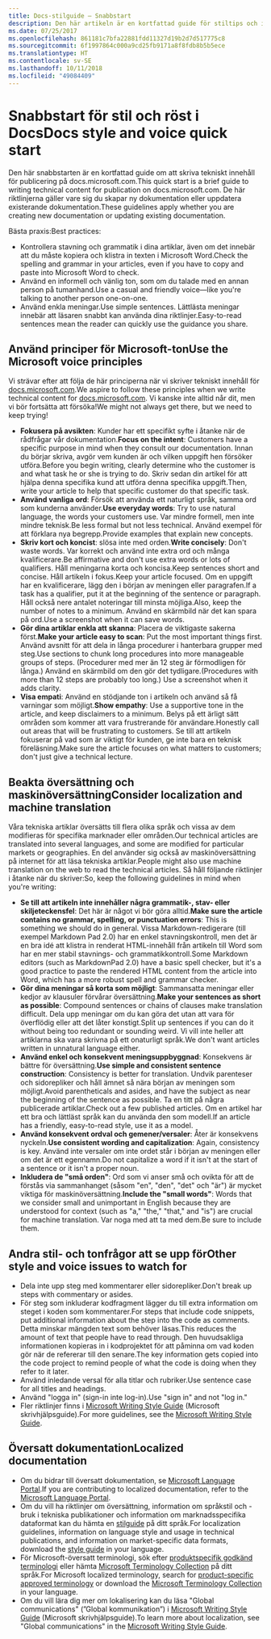 ```yaml
---
title: Docs-stilguide – Snabbstart
description: Den här artikeln är en kortfattad guide för stiltips och innehåller de mest grundläggande ämnena för att komma igång med docs.microsoft.com.
ms.date: 07/25/2017
ms.openlocfilehash: 861181c7bfa22881fdd11327d19b2d7d517775c8
ms.sourcegitcommit: 6f1997864c000a9cd25fb9171a8f8fdb8b5b5ece
ms.translationtype: HT
ms.contentlocale: sv-SE
ms.lasthandoff: 10/11/2018
ms.locfileid: "49084409"
---
```

# <a name="docs-style-and-voice-quick-start"></a><span data-ttu-id="f060e-103">Snabbstart för stil och röst i Docs</span><span class="sxs-lookup"><span data-stu-id="f060e-103">Docs style and voice quick start</span></span>

<span data-ttu-id="f060e-104">Den här snabbstarten är en kortfattad guide om att skriva tekniskt innehåll för publicering på docs.microsoft.com.</span><span class="sxs-lookup"><span data-stu-id="f060e-104">This quick start is a brief guide to writing technical content for publication on docs.microsoft.com.</span></span> <span data-ttu-id="f060e-105">De här riktlinjerna gäller vare sig du skapar ny dokumentation eller uppdatera existerande dokumentation.</span><span class="sxs-lookup"><span data-stu-id="f060e-105">These guidelines apply whether you are creating new documentation or updating existing documentation.</span></span>

<span data-ttu-id="f060e-106">Bästa praxis:</span><span class="sxs-lookup"><span data-stu-id="f060e-106">Best practices:</span></span>

- <span data-ttu-id="f060e-107">Kontrollera stavning och grammatik i dina artiklar, även om det innebär att du måste kopiera och klistra in texten i Microsoft Word.</span><span class="sxs-lookup"><span data-stu-id="f060e-107">Check the spelling and grammar in your articles, even if you have to copy and paste into Microsoft Word to check.</span></span>
- <span data-ttu-id="f060e-108">Använd en informell och vänlig ton, som om du talade med en annan person på tumanhand.</span><span class="sxs-lookup"><span data-stu-id="f060e-108">Use a casual and friendly voice—like you're talking to another person one-on-one.</span></span>
- <span data-ttu-id="f060e-109">Använd enkla meningar.</span><span class="sxs-lookup"><span data-stu-id="f060e-109">Use simple sentences.</span></span> <span data-ttu-id="f060e-110">Lättlästa meningar innebär att läsaren snabbt kan använda dina riktlinjer.</span><span class="sxs-lookup"><span data-stu-id="f060e-110">Easy-to-read sentences mean the reader can quickly use the guidance you share.</span></span>

## <a name="use-the-microsoft-voice-principles"></a><span data-ttu-id="f060e-111">Använd principer för Microsoft-ton</span><span class="sxs-lookup"><span data-stu-id="f060e-111">Use the Microsoft voice principles</span></span>

<span data-ttu-id="f060e-112">Vi strävar efter att följa de här principerna när vi skriver tekniskt innehåll för [docs.microsoft.com](https://docs.microsoft.com).</span><span class="sxs-lookup"><span data-stu-id="f060e-112">We aspire to follow these principles when we write technical content for [docs.microsoft.com](https://docs.microsoft.com).</span></span> <span data-ttu-id="f060e-113">Vi kanske inte alltid når dit, men vi bör fortsätta att försöka!</span><span class="sxs-lookup"><span data-stu-id="f060e-113">We might not always get there, but we need to keep trying!</span></span>

- <span data-ttu-id="f060e-114">**Fokusera på avsikten**: Kunder har ett specifikt syfte i åtanke när de rådfrågar vår dokumentation.</span><span class="sxs-lookup"><span data-stu-id="f060e-114">**Focus on the intent**: Customers have a specific purpose in mind when they consult our documentation.</span></span> <span data-ttu-id="f060e-115">Innan du börjar skriva, avgör vem kunden är och vilken uppgift hen försöker utföra.</span><span class="sxs-lookup"><span data-stu-id="f060e-115">Before you begin writing, clearly determine who the customer is and what task he or she is trying to do.</span></span> <span data-ttu-id="f060e-116">Skriv sedan din artikel för att hjälpa denna specifika kund att utföra denna specifika uppgift.</span><span class="sxs-lookup"><span data-stu-id="f060e-116">Then, write your article to help that specific customer do that specific task.</span></span>
- <span data-ttu-id="f060e-117">**Använd vanliga ord**: Försök att använda ett naturligt språk, samma ord som kunderna använder.</span><span class="sxs-lookup"><span data-stu-id="f060e-117">**Use everyday words**: Try to use natural language, the words your customers use.</span></span> <span data-ttu-id="f060e-118">Var mindre formell, men inte mindre teknisk.</span><span class="sxs-lookup"><span data-stu-id="f060e-118">Be less formal but not less technical.</span></span> <span data-ttu-id="f060e-119">Använd exempel för att förklara nya begrepp.</span><span class="sxs-lookup"><span data-stu-id="f060e-119">Provide examples that explain new concepts.</span></span>
- <span data-ttu-id="f060e-120">**Skriv kort och koncist**: slösa inte med orden.</span><span class="sxs-lookup"><span data-stu-id="f060e-120">**Write concisely**: Don't waste words.</span></span> <span data-ttu-id="f060e-121">Var korrekt och använd inte extra ord och många kvalificerare.</span><span class="sxs-lookup"><span data-stu-id="f060e-121">Be affirmative and don't use extra words or lots of qualifiers.</span></span> <span data-ttu-id="f060e-122">Håll meningarna korta och koncisa.</span><span class="sxs-lookup"><span data-stu-id="f060e-122">Keep sentences short and concise.</span></span> <span data-ttu-id="f060e-123">Håll artikeln i fokus.</span><span class="sxs-lookup"><span data-stu-id="f060e-123">Keep your article focused.</span></span> <span data-ttu-id="f060e-124">Om en uppgift har en kvalificerare, lägg den i början av meningen eller paragrafen.</span><span class="sxs-lookup"><span data-stu-id="f060e-124">If a task has a qualifier, put it at the beginning of the sentence or paragraph.</span></span> <span data-ttu-id="f060e-125">Håll också nere antalet noteringar till minsta möjliga.</span><span class="sxs-lookup"><span data-stu-id="f060e-125">Also, keep the number of notes to a minimum.</span></span> <span data-ttu-id="f060e-126">Använd en skärmbild när det kan spara på ord.</span><span class="sxs-lookup"><span data-stu-id="f060e-126">Use a screenshot when it can save words.</span></span>
- <span data-ttu-id="f060e-127">**Gör dina artiklar enkla att skanna**: Placera de viktigaste sakerna först.</span><span class="sxs-lookup"><span data-stu-id="f060e-127">**Make your article easy to scan**: Put the most important things first.</span></span> <span data-ttu-id="f060e-128">Använd avsnitt för att dela in långa procedurer i hanterbara grupper med steg.</span><span class="sxs-lookup"><span data-stu-id="f060e-128">Use sections to chunk long procedures into more manageable groups of steps.</span></span> <span data-ttu-id="f060e-129">(Procedurer med mer än 12 steg är förmodligen för långa.) Använd en skärmbild om den gör det tydligare.</span><span class="sxs-lookup"><span data-stu-id="f060e-129">(Procedures with more than 12 steps are probably too long.) Use a screenshot when it adds clarity.</span></span>
- <span data-ttu-id="f060e-130">**Visa empati**: Använd en stödjande ton i artikeln och använd så få varningar som möjligt.</span><span class="sxs-lookup"><span data-stu-id="f060e-130">**Show empathy**: Use a supportive tone in the article, and keep disclaimers to a minimum.</span></span> <span data-ttu-id="f060e-131">Belys på ett ärligt sätt områden som kommer att vara frustrerande för användare.</span><span class="sxs-lookup"><span data-stu-id="f060e-131">Honestly call out areas that will be frustrating to customers.</span></span> <span data-ttu-id="f060e-132">Se till att artikeln fokuserar på vad som är viktigt för kunden, ge inte bara en teknisk föreläsning.</span><span class="sxs-lookup"><span data-stu-id="f060e-132">Make sure the article focuses on what matters to customers; don't just give a technical lecture.</span></span>

## <a name="consider-localization-and-machine-translation"></a><span data-ttu-id="f060e-133">Beakta översättning och maskinöversättning</span><span class="sxs-lookup"><span data-stu-id="f060e-133">Consider localization and machine translation</span></span>

<span data-ttu-id="f060e-134">Våra tekniska artiklar översätts till flera olika språk och vissa av dem modifieras för specifika marknader eller områden.</span><span class="sxs-lookup"><span data-stu-id="f060e-134">Our technical articles are translated into several languages, and some are modified for particular markets or geographies.</span></span> <span data-ttu-id="f060e-135">En del använder sig också av maskinöversättning på internet för att läsa tekniska artiklar.</span><span class="sxs-lookup"><span data-stu-id="f060e-135">People might also use machine translation on the web to read the technical articles.</span></span> <span data-ttu-id="f060e-136">Så håll följande riktlinjer i åtanke när du skriver:</span><span class="sxs-lookup"><span data-stu-id="f060e-136">So, keep the following guidelines in mind when you're writing:</span></span>

- <span data-ttu-id="f060e-137">**Se till att artikeln inte innehåller några grammatik-, stav- eller skiljeteckensfel**: Det här är något vi bör göra alltid.</span><span class="sxs-lookup"><span data-stu-id="f060e-137">**Make sure the article contains no grammar, spelling, or punctuation errors**: This is something we should do in general.</span></span> <span data-ttu-id="f060e-138">Vissa Markdown-redigerare (till exempel Markdown Pad 2.0) har en enkel stavningskontroll, men det är en bra idé att klistra in renderat HTML-innehåll från artikeln till Word som har en mer stabil stavnings- och grammatikkontroll.</span><span class="sxs-lookup"><span data-stu-id="f060e-138">Some Markdown editors (such as MarkdownPad 2.0) have a basic spell checker, but it's a good practice to paste the rendered HTML content from the article into Word, which has a more robust spell and grammar checker.</span></span>
- <span data-ttu-id="f060e-139">**Gör dina meningar så korta som möjligt**: Sammansatta meningar eller kedjor av klausuler förvårar översättning.</span><span class="sxs-lookup"><span data-stu-id="f060e-139">**Make your sentences as short as possible**: Compound sentences or chains of clauses make translation difficult.</span></span> <span data-ttu-id="f060e-140">Dela upp meningar om du kan göra det utan att vara för överflödig eller att det låter konstigt.</span><span class="sxs-lookup"><span data-stu-id="f060e-140">Split up sentences if you can do it without being too redundant or sounding weird.</span></span> <span data-ttu-id="f060e-141">Vi vill inte heller att artiklarna ska vara skrivna på ett onaturligt språk.</span><span class="sxs-lookup"><span data-stu-id="f060e-141">We don't want articles written in unnatural language either.</span></span>
- <span data-ttu-id="f060e-142">**Använd enkel och konsekvent meningsuppbyggnad**: Konsekvens är bättre för översättning.</span><span class="sxs-lookup"><span data-stu-id="f060e-142">**Use simple and consistent sentence construction**: Consistency is better for translation.</span></span> <span data-ttu-id="f060e-143">Undvik parenteser och sidorepliker och håll ämnet så nära början av meningen som möjligt.</span><span class="sxs-lookup"><span data-stu-id="f060e-143">Avoid parentheticals and asides, and have the subject as near the beginning of the sentence as possible.</span></span> <span data-ttu-id="f060e-144">Ta en titt på några publicerade artiklar.</span><span class="sxs-lookup"><span data-stu-id="f060e-144">Check out a few published articles.</span></span> <span data-ttu-id="f060e-145">Om en artikel har ett bra och lättläst språk kan du använda den som modell.</span><span class="sxs-lookup"><span data-stu-id="f060e-145">If an article has a friendly, easy-to-read style, use it as a model.</span></span>
- <span data-ttu-id="f060e-146">**Använd konsekvent ordval och gemener/versaler**: Åter är konsekvens nyckeln.</span><span class="sxs-lookup"><span data-stu-id="f060e-146">**Use consistent wording and capitalization**: Again, consistency is key.</span></span> <span data-ttu-id="f060e-147">Använd inte versaler om inte ordet står i början av meningen eller om det är ett egennamn.</span><span class="sxs-lookup"><span data-stu-id="f060e-147">Do not capitalize a word if it isn't at the start of a sentence or it isn't a proper noun.</span></span>
- <span data-ttu-id="f060e-148">**Inkludera de "små orden"**: Ord som vi anser små och ovikta för att de förstås via sammanhanget (såsom "en", "den", "det" och "är") är mycket viktiga för maskinöversättning.</span><span class="sxs-lookup"><span data-stu-id="f060e-148">**Include the "small words"**: Words that we consider small and unimportant in English because they are understood for context (such as "a," "the," "that," and "is") are crucial for machine translation.</span></span> <span data-ttu-id="f060e-149">Var noga med att ta med dem.</span><span class="sxs-lookup"><span data-stu-id="f060e-149">Be sure to include them.</span></span>

## <a name="other-style-and-voice-issues-to-watch-for"></a><span data-ttu-id="f060e-150">Andra stil- och tonfrågor att se upp för</span><span class="sxs-lookup"><span data-stu-id="f060e-150">Other style and voice issues to watch for</span></span>

- <span data-ttu-id="f060e-151">Dela inte upp steg med kommentarer eller sidorepliker.</span><span class="sxs-lookup"><span data-stu-id="f060e-151">Don't break up steps with commentary or asides.</span></span>
- <span data-ttu-id="f060e-152">För steg som inkluderar kodfragment lägger du till extra information om steget i koden som kommentarer.</span><span class="sxs-lookup"><span data-stu-id="f060e-152">For steps that include code snippets, put additional information about the step into the code as comments.</span></span> <span data-ttu-id="f060e-153">Detta minskar mängden text som behöver läsas.</span><span class="sxs-lookup"><span data-stu-id="f060e-153">This reduces the amount of text that people have to read through.</span></span> <span data-ttu-id="f060e-154">Den huvudsakliga informationen kopieras in i kodprojektet för att påminna om vad koden gör när de refererar till den senare.</span><span class="sxs-lookup"><span data-stu-id="f060e-154">The key information gets copied into the code project to remind people of what the code is doing when they refer to it later.</span></span>
- <span data-ttu-id="f060e-155">Använd inledande versal för alla titlar och rubriker.</span><span class="sxs-lookup"><span data-stu-id="f060e-155">Use sentence case for all titles and headings.</span></span>
- <span data-ttu-id="f060e-156">Använd "logga in" (sign-in inte log-in).</span><span class="sxs-lookup"><span data-stu-id="f060e-156">Use "sign in" and not "log in."</span></span>
- <span data-ttu-id="f060e-157">Fler riktlinjer finns i [Microsoft Writing Style Guide](https://docs.microsoft.com/style-guide/welcome) (Microsoft skrivhjälpsguide).</span><span class="sxs-lookup"><span data-stu-id="f060e-157">For more guidelines, see the [Microsoft Writing Style Guide](https://docs.microsoft.com/style-guide/welcome).</span></span>

## <a name="localized-documentation"></a><span data-ttu-id="f060e-158">Översatt dokumentation</span><span class="sxs-lookup"><span data-stu-id="f060e-158">Localized documentation</span></span>

- <span data-ttu-id="f060e-159">Om du bidrar till översatt dokumentation, se [Microsoft Language Portal](https://www.microsoft.com/Language/Default.aspx).</span><span class="sxs-lookup"><span data-stu-id="f060e-159">If you are contributing to localized documentation, refer to the [Microsoft Language Portal](https://www.microsoft.com/Language/Default.aspx).</span></span>
- <span data-ttu-id="f060e-160">Om du vill ha riktlinjer om översättning, information om språkstil och -bruk i tekniska publikationer och information om marknadsspecifika dataformat kan du hämta en [stilguide](https://www.microsoft.com/Language/StyleGuides) på ditt språk.</span><span class="sxs-lookup"><span data-stu-id="f060e-160">For localization guidelines, information on language style and usage in technical publications, and information on market-specific data formats, download the [style guide](https://www.microsoft.com/Language/StyleGuides) in your language.</span></span>
- <span data-ttu-id="f060e-161">För Microsoft-översatt terminologi, sök efter [produktspecifik godkänd terminologi](https://www.microsoft.com/Language/Default.aspx) eller hämta [Microsoft Terminology Collection](https://www.microsoft.com/Language/Terminology.aspx) på ditt språk.</span><span class="sxs-lookup"><span data-stu-id="f060e-161">For Microsoft localized terminology, search for [product-specific approved terminology](https://www.microsoft.com/Language/Default.aspx) or download the [Microsoft Terminology Collection](https://www.microsoft.com/Language/Terminology.aspx) in your language.</span></span>
- <span data-ttu-id="f060e-162">Om du vill lära dig mer om lokalisering kan du läsa "Global communications" (”Global kommunikation”) i [Microsoft Writing Style Guide](https://docs.microsoft.com/style-guide/global-communications) (Microsoft skrivhjälpsguide).</span><span class="sxs-lookup"><span data-stu-id="f060e-162">To learn more about localization, see "Global communications" in the [Microsoft Writing Style Guide](https://docs.microsoft.com/style-guide/global-communications).</span></span>
